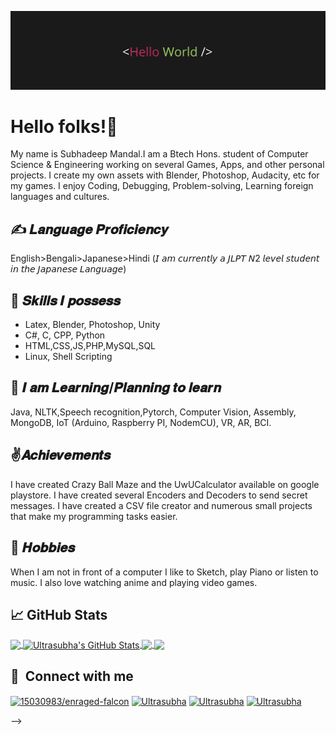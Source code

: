 <!--
**Ultrasubha/Ultrasubha** is a ✨ _special_ ✨ repository because its `README.md` (this file) appears on your GitHub profile.
Here are some ideas to get you started:

- 🔭 I’m currently working on ...
- 🌱 I’m currently learning ...
- 👯 I’m looking to collaborate on ...
- 🤔 I’m looking for help with ...
- 💬 Ask me about ...
- 📫 How to reach me: ...
- 😄 Pronouns: ...
- ⚡ Fun fact: ...
-->

![Header](https://github.com/AashimaAhuja/AashimaAhuja/blob/main/images/banner.png)

# Hello folks!👋

My name is Subhadeep Mandal.I am a Btech Hons. student of Computer Science & Engineering working on several Games, Apps, and other personal projects.
I create my own assets with Blender, Photoshop, Audacity, etc for my games.
I enjoy Coding, Debugging, Problem-solving, Learning foreign languages and cultures.

## &#x270d; 𝑳𝒂𝒏𝒈𝒖𝒂𝒈𝒆 𝑷𝒓𝒐𝒇𝒊𝒄𝒊𝒆𝒏𝒄𝒚
English>Bengali>Japanese>Hindi
(𝘐 𝘢𝘮 𝘤𝘶𝘳𝘳𝘦𝘯𝘵𝘭𝘺 𝘢 𝘑𝘓𝘗𝘛 𝘕2 𝘭𝘦𝘷𝘦𝘭 𝘴𝘵𝘶𝘥𝘦𝘯𝘵 𝘪𝘯 𝘵𝘩𝘦 𝘑𝘢𝘱𝘢𝘯𝘦𝘴𝘦 𝘓𝘢𝘯𝘨𝘶𝘢𝘨𝘦)

## 🔧 𝑺𝒌𝒊𝒍𝒍𝒔 𝑰 𝒑𝒐𝒔𝒔𝒆𝒔𝒔
- Latex, Blender, Photoshop, Unity
- C#, C, CPP, Python
- HTML,CSS,JS,PHP,MySQL,SQL
- Linux, Shell Scripting

## 	&#x1F526; 𝑰 𝒂𝒎 𝑳𝒆𝒂𝒓𝒏𝒊𝒏𝒈/𝑷𝒍𝒂𝒏𝒏𝒊𝒏𝒈 𝒕𝒐 𝒍𝒆𝒂𝒓𝒏 
Java, NLTK,Speech recognition,Pytorch, Computer Vision, Assembly, MongoDB, IoT (Arduino, Raspberry PI, NodemCU), VR, AR, BCI.

## &#x270C;𝑨𝒄𝒉𝒊𝒆𝒗𝒆𝒎𝒆𝒏𝒕𝒔
I have created Crazy Ball Maze and the UwUCalculator available on google playstore.
I have created several Encoders and Decoders to send secret messages.
I have created a CSV file creator and numerous small projects that make my programming tasks easier.

## &#x1F3BC; 𝑯𝒐𝒃𝒃𝒊𝒆𝒔
When I am not in front of a computer I like to Sketch, play Piano or listen to music.
I also love watching anime and playing video games.

## &#x1f4c8; GitHub Stats
<a href="https://github.com/Ultrasubha/Ultrasubha">
  <img align="center" src="https://github-readme-stats.vercel.app/api/top-langs/?username=Ultrasubha&title_color=ffffff&text_color=c9cacc&icon_color=2bbc8a&bg_color=1d1f21&langs_count=3" />
</a>
<a href="https://github.com/Ultrasubha/Ultrasubha">
  <img align="center" src="https://github-readme-stats.vercel.app/api?username=Ultrasubha&show_icons=true&line_height=27&count_private=true&title_color=ffffff&text_color=c9cacc&icon_color=2bbc8a&bg_color=1d1f21" alt="Ultrasubha's GitHub Stats" />
</a>
<a href="https://github.com/Ultrasubha/Ultrasubha">
   <img align="center" src="https://github-readme-stats.vercel.app/api/pin/?username=Ultrasubha&repo=MyCodes&title_color=ffffff&text_color=c9cacc&icon_color=2bbc8a&bg_color=1d1f21" />
</a>
<a href="https://github.com/Ultrasubha/Ultrasubha">
   <img align="center" src="https://github-readme-stats.vercel.app/api/pin/?username=Ultrasubha&repo=winter-of-contributing&title_color=ffffff&text_color=c9cacc&icon_color=2bbc8a&bg_color=1d1f21" />
</a>

## 🔗 &nbsp;**Connect with me**

<a href="https://stackoverflow.com/users/15030983/enraged-falcon" target="blank"><img align="center" src="https://raw.githubusercontent.com/rahuldkjain/github-profile-readme-generator/master/src/images/icons/Social/stack-overflow.svg" alt="15030983/enraged-falcon" height="30" width="40" /></a>
<a href="https://www.linkedin.com/in/subhadeep-mandal-18112068/" target="blank"><img align="center" src="https://raw.githubusercontent.com/rahuldkjain/github-profile-readme-generator/master/src/images/icons/Social/linked-in-alt.svg" alt="Ultrasubha" height="30" width="40" /></a>
<a href="https://twitter.com/ultrasubha" target="blank"><img align="center" src="https://raw.githubusercontent.com/rahuldkjain/github-profile-readme-generator/master/src/images/icons/Social/twitter.svg" alt="Ultrasubha" height="30" width="40" /></a>
<a href="https://www.instagram.com/ultrasubha/" target="blank"><img align="center" src="https://raw.githubusercontent.com/rahuldkjain/github-profile-readme-generator/master/src/images/icons/Social/instagram.svg" alt="Ultrasubha" height="30" width="40" /></a>
 
<!--
## 🔧 Languages & Tools
<p align='left'>
  <img src="https://upload.wikimedia.org/wikipedia/commons/thumb/6/61/HTML5_logo_and_wordmark.svg/2048px-HTML5_logo_and_wordmark.svg.png" alt="html" width="40" height="40">
  <img src='https://upload.wikimedia.org/wikipedia/commons/thumb/d/d5/CSS3_logo_and_wordmark.svg/1200px-CSS3_logo_and_wordmark.svg.png' alt="css" width="40" height="40">
  <img src='https://upload.wikimedia.org/wikipedia/commons/6/6a/JavaScript-logo.png' height='30' width='auto' alt="js">
<img src="https://upload.wikimedia.org/wikipedia/commons/thumb/a/a7/React-icon.svg/1280px-React-icon.svg.png" alt="react" width="auto" height="40"/>
  <img src="https://angular.io/assets/images/logos/angular/angular.svg" alt="angular" width="40" height="40"/>
</p>

<p align="right"> 
  Visitor count<br>
  <img src="https://profile-counter.glitch.me/Ultrasubha/count.svg" />
</p>
![GitHub streak stats](https://github-readme-streak-stats.herokuapp.com/?user=Ultrasubha)
<img align='left' src='https://user-images.githubusercontent.com/5713670/87202985-820dcb80-c2b6-11ea-9f56-7ec461c497c3.gif' width='150'>
<!-- <a href="https://discord.gg/Ultrasubha" target="blank"><img align="center" src="https://raw.githubusercontent.com/rahuldkjain/github-profile-readme-generator/master/src/images/icons/Social/discord.svg" alt="alok722" height="30" width="40" /></a> -->
-->
